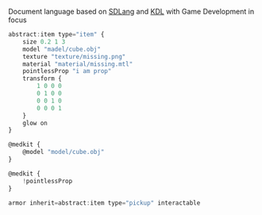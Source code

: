 Document language based on [SDLang](https://sdlang.org) and [KDL](https://kdl.dev) with Game Development in focus

```js
abstract:item type="item" {
    size 0.2 1 3
    model "madel/cube.obj"
    texture "texture/missing.png"
    material "material/missing.mtl"
    pointlessProp "i am prop"
    transform {
        1 0 0 0
        0 1 0 0
        0 0 1 0
        0 0 0 1
    }
    glow on
}

@medkit {
    @model "model/cube.obj"
}

@medkit {
    !pointlessProp
}

armor inherit=abstract:item type="pickup" interactable
```
